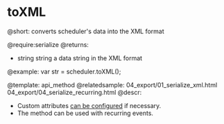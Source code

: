 toXML
=============
@short: converts scheduler's data into the XML format

@require:serialize
@returns:
- string	string	a data string in the XML format
	

@example: 
var str = scheduler.toXML();



@template:	api_method
@relatedsample:
	04_export/01_serialize_xml.html
    04_export/04_serialize_recurring.html
@descr: 
- Custom attributes [can be configured](export.md) if necessary.
- The method can be used with recurring events.

